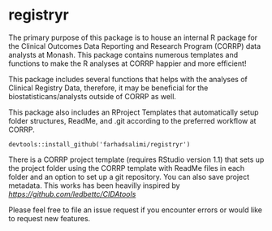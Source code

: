 # registryr
The primary purpose of this package is to house an internal R package for the Clinical Outcomes Data Reporting
and Research Program (CORRP) data analysts at Monash.
This package contains numerous templates and functions to make the R analyses at CORRP happier and more efficient!

This package includes several functions that helps with the analyses of Clinical Registry Data, therefore, it may be beneficial for the biostatisticans/analysts outside of CORRP as well.

This package also includes an RProject Templates that automatically setup folder structures, ReadMe, and .git according to the preferred workflow at CORRP.

```console
devtools::install_github('farhadsalimi/registryr')
```
There is a CORRP project template (requires RStudio version 1.1) that sets up the project folder using the CORRP template with ReadMe files in each folder and an option to set up a git repository.
You can also save project metadata. This works has been heavilly inspired by *https://github.com/ledbettc/CIDAtools*

Please feel free to file an issue request if you encounter errors or would like to request new features.

